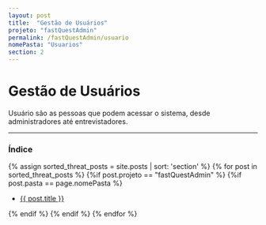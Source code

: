 ```yaml
---
layout: post
title:  "Gestão de Usuários"
projeto: "fastQuestAdmin"
permalink: /fastQuestAdmin/usuario
nomePasta: "Usuarios"
section: 2
---
```

# Gestão de Usuários

Usuário são as pessoas que podem acessar o sistema, desde administradores até entrevistadores.

---

### Índice

<div>    
    {% assign sorted_threat_posts = site.posts | sort: 'section' %}  
    {% for post in sorted_threat_posts %}
        {%if post.projeto == "fastQuestAdmin" %}
            {%if post.pasta == page.nomePasta %}  
            <ul>
                <li>
                    <a href="{{ site.baseurl}}{{ post.url}}">{{ post.title }}</a>  
                </li>
            </ul>
            {% endif %}
        {% endif %}
    {% endfor %}    
</div>           